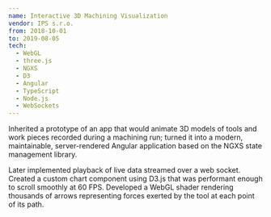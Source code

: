 ```yaml
---
name: Interactive 3D Machining Visualization
vendor: IPS s.r.o.
from: 2018-10-01
to: 2019-08-05
tech:
  - WebGL
  - three.js
  - NGXS
  - D3
  - Angular
  - TypeScript
  - Node.js
  - WebSockets
---
```


Inherited a prototype of an app that would animate 3D models of tools and work
pieces recorded during a machining run; turned it into a modern, maintainable,
server-rendered Angular application based on the NGXS state management library.


Later implemented playback of live data streamed over a web socket.
Created a custom chart component using D3.js that was performant enough to
scroll smoothly at 60 FPS. Developed a WebGL shader rendering thousands of arrows
representing forces exerted by the tool at each point of its path.
